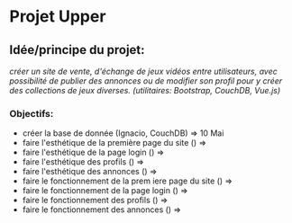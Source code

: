 # Projet Upper
## Idée/principe du projet:
*créer un site de vente, d'échange de jeux vidéos entre utilisateurs, avec possibilité de publier des annonces ou de modifier son profil pour y créer des collections de jeux diverses. (utilitaires: Bootstrap, CouchDB, Vue.js)*
### Objectifs:
- créer la base de donnée (Ignacio, CouchDB) => 10 Mai
- faire l'esthétique de la première page du site () => 
- faire l'esthétique de la page login () => 
- faire l'esthétique des profils () => 
- faire l'esthétique des annonces () => 
- faire le fonctionnement de la prem iere page du site () => 
- faire le fonctionnement de la page login () => 
- faire le fonctionnement des profils () => 
- faire le fonctionnement des annonces () => 
